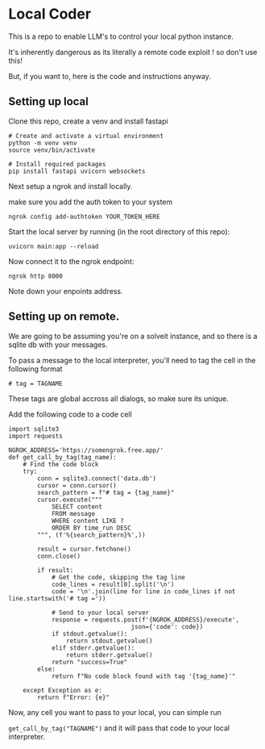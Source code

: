# Local Coder 

This is a repo to enable LLM's to control your local python instance. 

It's inherently dangerous as its literally a remote code exploit ! so don't use this! 

But, if you want to, here is the code and instructions anyway. 

## Setting up local 

Clone this repo, create a venv and install fastapi 

```
# Create and activate a virtual environment
python -m venv venv
source venv/bin/activate

# Install required packages
pip install fastapi uvicorn websockets
```

Next setup a ngrok and install locally. 

make sure you add the auth token to your system

`ngrok config add-authtoken YOUR_TOKEN_HERE` 

Start the local server by running (in the root directory of this repo): 

`uvicorn main:app --reload`

Now connect it to the ngrok endpoint:

`ngrok http 8000`

Note down your enpoints address. 

## Setting up on remote. 

We are going to be assuming you're on a solveit instance, and so there is a sqlite db with your messages. 

To pass a message to the local interpreter, you'll need to tag the cell in the following format 

`# tag = TAGNAME`

These tags are global accross all dialogs, so make sure its unique. 

Add the following code to a code cell 


```
import sqlite3
import requests

NGROK_ADDRESS='https://somengrok.free.app/'
def get_call_by_tag(tag_name):
    # Find the code block
    try:
        conn = sqlite3.connect('data.db')
        cursor = conn.cursor()
        search_pattern = f"# tag = {tag_name}"
        cursor.execute("""
            SELECT content 
            FROM message 
            WHERE content LIKE ?
            ORDER BY time_run DESC
        """, (f'%{search_pattern}%',))
        
        result = cursor.fetchone()
        conn.close()
        
        if result:
            # Get the code, skipping the tag line
            code_lines = result[0].split('\n')
            code = '\n'.join(line for line in code_lines if not line.startswith('# tag ='))
            
            # Send to your local server
            response = requests.post(f'{NGROK_ADDRESS}/execute', 
                                  json={'code': code})
            if stdout.getvalue():
                return stdout.getvalue()
            elif stderr.getvalue():
                return stderr.getvalue()
            return "success=True"
        else:
            return f"No code block found with tag '{tag_name}'"
            
    except Exception as e:
        return f"Error: {e}"
```        

Now, any cell you want to pass to your local, you can simple run

`get_call_by_tag("TAGNAME")` and it will pass that code to your local interpreter. 
